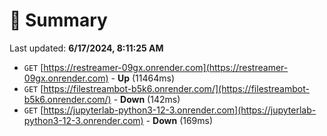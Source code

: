 # 📖 Summary
Last updated: **6/17/2024, 8:11:25 AM**

- `GET` [https://restreamer-09gx.onrender.com](https://restreamer-09gx.onrender.com) - **Up** (11464ms)
- `GET` [https://filestreambot-b5k6.onrender.com/](https://filestreambot-b5k6.onrender.com/) - **Down** (142ms)
- `GET` [https://jupyterlab-python3-12-3.onrender.com](https://jupyterlab-python3-12-3.onrender.com) - **Down** (169ms)
